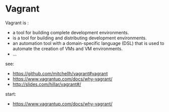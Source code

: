 # Vagrant

Vagrant is :
* a tool for building complete development environments. 
* is a tool for building and distributing development environments.
* an automation tool with a domain-specific language (DSL) that is used to automate the creation of VMs and VM environments.
* ...

see: 
* https://github.com/mitchellh/vagrant#vagrant
* https://www.vagrantup.com/docs/why-vagrant/
* http://slides.com/hillar/vagrant#/

start: 

* https://www.vagrantup.com/docs/why-vagrant/
